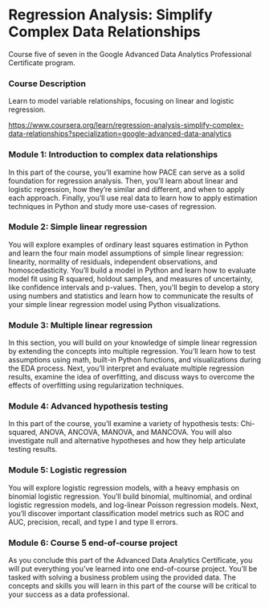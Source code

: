 # Regression Analysis: Simplify Complex Data Relationships

Course five of seven in the Google Advanced Data Analytics Professional Certificate program.

### Course Description

Learn to model variable relationships, focusing on linear and logistic regression.

https://www.coursera.org/learn/regression-analysis-simplify-complex-data-relationships?specialization=google-advanced-data-analytics

### Module 1: Introduction to complex data relationships

In this part of the course, you’ll examine how PACE can serve as a solid foundation for regression analysis. Then, you’ll learn about linear and logistic regression, how they’re similar and different, and when to apply each approach. Finally, you’ll use real data to learn how to apply estimation techniques in Python and study more use-cases of regression.

### Module 2: Simple linear regression

You will explore examples of ordinary least squares estimation in Python and learn the four main model assumptions of simple linear regression: linearity, normality of residuals, independent observations, and homoscedasticity. You’ll build a model in Python and learn how to evaluate model fit using R squared, holdout samples, and measures of uncertainty, like confidence intervals and p-values. Then, you'll begin to develop a story using numbers and statistics and learn how to communicate the results of your simple linear regression model using Python visualizations.

### Module 3: Multiple linear regression

In this section, you will build on your knowledge of simple linear regression by extending the concepts into multiple regression. You’ll learn how to test assumptions using math, built-in Python functions, and visualizations during the EDA process. Next, you’ll interpret and evaluate multiple regression results, examine the idea of overfitting, and discuss ways to overcome the effects of overfitting using regularization techniques.

### Module 4: Advanced hypothesis testing

In this part of the course, you’ll examine a variety of hypothesis tests: Chi-squared, ANOVA, ANCOVA, MANOVA, and MANCOVA. You will also investigate null and alternative hypotheses and how they help articulate testing results.

### Module 5: Logistic regression

You will explore logistic regression models, with a heavy emphasis on binomial logistic regression. You’ll build binomial, multinomial, and ordinal logistic regression models, and log-linear Poisson regression models. Next, you’ll discover important classification model metrics such as ROC and AUC, precision, recall, and type I and type II errors. 

### Module 6: Course 5 end-of-course project

As you conclude this part of the Advanced Data Analytics Certificate, you will put everything you’ve learned into one end-of-course project. You’ll be tasked with solving a business problem using the provided data. The concepts and skills you will learn in this part of the course will be critical to your success as a data professional.  
